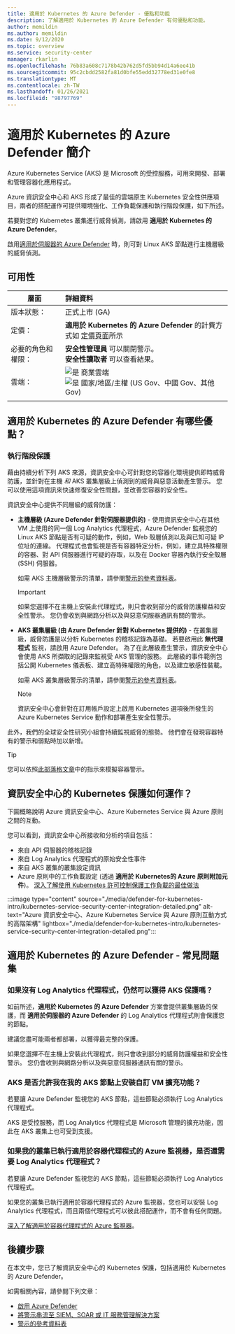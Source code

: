 ```yaml
---
title: 適用於 Kubernetes 的 Azure Defender - 優點和功能
description: 了解適用於 Kubernetes 的 Azure Defender 有何優點和功能。
author: memildin
ms.author: memildin
ms.date: 9/12/2020
ms.topic: overview
ms.service: security-center
manager: rkarlin
ms.openlocfilehash: 76b83a608c7178b42b762d5fd5bb94d14a6ee41b
ms.sourcegitcommit: 95c2cbdd2582fa81d0bfe55edd32778ed31e0fe8
ms.translationtype: MT
ms.contentlocale: zh-TW
ms.lasthandoff: 01/26/2021
ms.locfileid: "98797769"
---
```

# <a name="introduction-to-azure-defender-for-kubernetes"></a>適用於 Kubernetes 的 Azure Defender 簡介

Azure Kubernetes Service (AKS) 是 Microsoft 的受控服務，可用來開發、部署和管理容器化應用程式。

Azure 資訊安全中心和 AKS 形成了最佳的雲端原生 Kubernetes 安全性供應項目，兩者的搭配運作可提供環境強化、工作負載保護和執行階段保護，如下所述。

若要對您的 Kubernetes 叢集進行威脅偵測，請啟用 **適用於 Kubernetes 的 Azure Defender**。

啟用[適用於伺服器的 Azure Defender](defender-for-servers-introduction.md) 時，則可對 Linux AKS 節點進行主機層級的威脅偵測。

## <a name="availability"></a>可用性

|層面|詳細資料|
|----|:----|
|版本狀態：|正式上市 (GA)|
|定價：|**適用於 Kubernetes 的 Azure Defender** 的計費方式如 [定價頁面](security-center-pricing.md)所示|
|必要的角色和權限：|**安全性管理員** 可以關閉警示。<br>**安全性讀取者** 可以查看結果。|
|雲端：|![是](./media/icons/yes-icon.png) 商業雲端<br>![是](./media/icons/yes-icon.png) 國家/地區/主權 (US Gov、中國 Gov、其他 Gov)|
|||

## <a name="what-are-the-benefits-of-azure-defender-for-kubernetes"></a>適用於 Kubernetes 的 Azure Defender 有哪些優點？

### <a name="run-time-protection"></a>執行階段保護

藉由持續分析下列 AKS 來源，資訊安全中心可針對您的容器化環境提供即時威脅防護，並針對在主機 *和* AKS 叢集層級上偵測到的威脅與惡意活動產生警示。 您可以使用這項資訊來快速修復安全性問題，並改善您容器的安全性。

資訊安全中心提供不同層級的威脅防護： 

- **主機層級 (Azure Defender 針對伺服器提供的)** - 使用資訊安全中心在其他 VM 上使用的同一個 Log Analytics 代理程式，Azure Defender 監視您的 Linux AKS 節點是否有可疑的動作，例如，Web 殼層偵測以及與已知可疑 IP 位址的連線。 代理程式也會監視是否有容器特定分析，例如，建立具特殊權限的容器、對 API 伺服器進行可疑的存取，以及在 Docker 容器內執行安全殼層 (SSH) 伺服器。

    如需 AKS 主機層級警示的清單，請參閱[警示的參考資料表](alerts-reference.md#alerts-containerhost)。

    >[!IMPORTANT]
    > 如果您選擇不在主機上安裝此代理程式，則只會收到部分的威脅防護權益和安全性警示。 您仍會收到與網路分析以及與惡意伺服器通訊有關的警示。

- **AKS 叢集層級 (由 Azure Defender 針對 Kubernetes 提供的)** - 在叢集層級，威脅防護是以分析 Kubernetes 的稽核記錄為基礎。 若要啟用此 **無代理程式** 監視，請啟用 Azure Defender。 為了在此層級產生警示，資訊安全中心會使用 AKS 所擷取的記錄來監視受 AKS 管理的服務。 此層級的事件範例包括公開 Kubernetes 儀表板、建立高特殊權限的角色，以及建立敏感性裝載。

    如需 AKS 叢集層級警示的清單，請參閱[警示的參考資料表](alerts-reference.md#alerts-akscluster)。

    >[!NOTE]
    > 資訊安全中心會針對在訂用帳戶設定上啟用 Kubernetes 選項後所發生的 Azure Kubernetes Service 動作和部署產生安全性警示。 

此外，我們的全球安全性研究小組會持續監視威脅的態勢。 他們會在發現容器特有的警示和弱點時加以新增。

> [!TIP]
> 您可以依照[此部落格文章](https://techcommunity.microsoft.com/t5/azure-security-center/how-to-demonstrate-the-new-containers-features-in-azure-security/ba-p/1011270)中的指示來模擬容器警示。



## <a name="how-does-security-centers-kubernetes-protection-work"></a>資訊安全中心的 Kubernetes 保護如何運作？

下圖概略說明 Azure 資訊安全中心、Azure Kubernetes Service 與 Azure 原則之間的互動。

您可以看到，資訊安全中心所接收和分析的項目包括：

- 來自 API 伺服器的稽核記錄
- 來自 Log Analytics 代理程式的原始安全性事件
- 來自 AKS 叢集的叢集設定資訊
- Azure 原則中的工作負載設定 (透過 **適用於 Kubernetes的 Azure 原則附加元件**)。 [深入了解使用 Kubernetes 許可控制保護工作負載的最佳做法](container-security.md#workload-protection-best-practices-using-kubernetes-admission-control)

:::image type="content" source="./media/defender-for-kubernetes-intro/kubernetes-service-security-center-integration-detailed.png" alt-text="Azure 資訊安全中心、Azure Kubernetes Service 與 Azure 原則互動方式的高階架構" lightbox="./media/defender-for-kubernetes-intro/kubernetes-service-security-center-integration-detailed.png":::




## <a name="azure-defender-for-kubernetes---faq"></a>適用於 Kubernetes 的 Azure Defender - 常見問題集

### <a name="can-i-still-get-aks-protections-without-the-log-analytics-agent"></a>如果沒有 Log Analytics 代理程式，仍然可以獲得 AKS 保護嗎？

如前所述，**適用於 Kubernetes 的 Azure Defender** 方案會提供叢集層級的保護，而 **適用於伺服器的 Azure Defender** 的 Log Analytics 代理程式則會保護您的節點。 

建議您盡可能兩者都部署，以獲得最完整的保護。

如果您選擇不在主機上安裝此代理程式，則只會收到部分的威脅防護權益和安全性警示。 您仍會收到與網路分析以及與惡意伺服器通訊有關的警示。


### <a name="does-aks-allow-me-to-install-custom-vm-extensions-on-my-aks-nodes"></a>AKS 是否允許我在我的 AKS 節點上安裝自訂 VM 擴充功能？

若要讓 Azure Defender 監視您的 AKS 節點，這些節點必須執行 Log Analytics 代理程式。 

AKS 是受控服務，而 Log Analytics 代理程式是 Microsoft 管理的擴充功能，因此在 AKS 叢集上也可受到支援。



### <a name="if-my-cluster-is-already-running-an-azure-monitor-for-containers-agent-do-i-need-the-log-analytics-agent-too"></a>如果我的叢集已執行適用於容器代理程式的 Azure 監視器，是否還需要 Log Analytics 代理程式？

若要讓 Azure Defender 監視您的 AKS 節點，這些節點必須執行 Log Analytics 代理程式。

如果您的叢集已執行適用於容器代理程式的 Azure 監視器，您也可以安裝 Log Analytics 代理程式，而且兩個代理程式可以彼此搭配運作，而不會有任何問題。

[深入了解適用於容器代理程式的 Azure 監視器](../azure-monitor/insights/container-insights-manage-agent.md)。


## <a name="next-steps"></a>後續步驟

在本文中，您已了解資訊安全中心的 Kubernetes 保護，包括適用於 Kubernetes 的 Azure Defender。 

如需相關內容，請參閱下列文章： 

- [啟用 Azure Defender](security-center-pricing.md#enable-azure-defender)
- [將警示串流至 SIEM、SOAR 或 IT 服務管理解決方案](export-to-siem.md)
- [警示的參考資料表](alerts-reference.md)